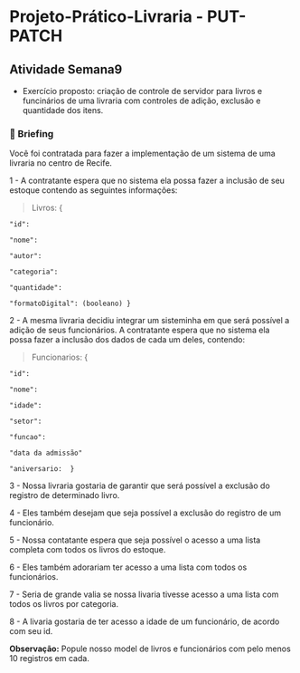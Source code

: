 # Projeto-Prático-Livraria - PUT-PATCH
## Atividade Semana9  

- Exercício proposto: criação de controle de servidor para livros e funcinários de uma livraria com controles de adição, exclusão e quantidade dos itens.  

### :memo: Briefing 

Você foi contratada para fazer a implementação de um sistema de uma livraria no centro de Recife. 

1 - A contratante espera que no sistema ela possa fazer a inclusão de seu estoque contendo as seguintes informações: 

> Livros: {

    "id":
    
    "nome":
    
    "autor":
    
    "categoria":
    
    "quantidade": 
    
    "formatoDigital": (booleano) }

2 - A mesma livraria decidiu integrar um sisteminha em que será possível a adição de seus funcionários. A contratante espera que no sistema ela possa fazer a inclusão dos dados de cada um deles, contendo:

> Funcionarios: {

    "id":
    
    "nome": 
    
    "idade":
    
    "setor":
    
    "funcao":
    
    "data da admissão" 
    
    "aniversario:  }

3 - Nossa livraria gostaria de garantir que será possível a exclusão do registro de determinado livro.

4 - Eles também desejam que seja possível a exclusão do registro de um funcionário. 

5 - Nossa contatante espera que seja possível o acesso a uma lista completa com todos os livros do estoque.

6 - Eles também adorariam ter acesso a uma lista com todos os funcionários.

7 - Seria de grande valia se nossa livaria tivesse acesso a uma lista com todos os livros por categoria. 

8 - A livaria gostaria de ter acesso a idade de um funcionário, de acordo com seu id. 

**Observação:** Popule nosso model de livros e funcionários com pelo menos 10 registros em cada.
